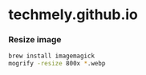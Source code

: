 # techmely.github.io

### Resize image 

```sh
brew install imagemagick
mogrify -resize 800x *.webp
```
